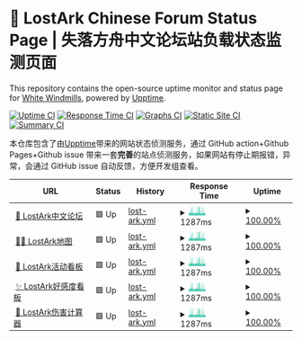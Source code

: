 # 💚 LostArk Chinese Forum Status Page | 失落方舟中文论坛站负载状态监测页面

This repository contains the open-source uptime monitor and status page for [White Windmills](https://lost-ark.top/), powered by [Upptime](https://github.com/upptime/upptime).

[![Uptime CI](https://github.com/white-windmills/lostark-status/workflows/Uptime%20CI/badge.svg)](https://github.com/white-windmills/lostark-status/actions?query=workflow%3A%22Uptime+CI%22)
[![Response Time CI](https://github.com/white-windmills/lostark-status/workflows/Response%20Time%20CI/badge.svg)](https://github.com/white-windmills/lostark-status/actions?query=workflow%3A%22Response+Time+CI%22)
[![Graphs CI](https://github.com/white-windmills/lostark-status/workflows/Graphs%20CI/badge.svg)](https://github.com/white-windmills/lostark-status/actions?query=workflow%3A%22Graphs+CI%22)
[![Static Site CI](https://github.com/white-windmills/lostark-status/workflows/Static%20Site%20CI/badge.svg)](https://github.com/white-windmills/lostark-status/actions?query=workflow%3A%22Static+Site+CI%22)
[![Summary CI](https://github.com/white-windmills/lostark-status/workflows/Summary%20CI/badge.svg)](https://github.com/white-windmills/lostark-status/actions?query=workflow%3A%22Summary+CI%22)

本仓库包含了由[Upptime](https://uptime.js.org)带来的网站状态侦测服务，通过 GitHub action+Github Pages+Github issue 带来一套**完善**的站点侦测服务，如果网站有停止期报错，异常，会通过 GitHub issue 自动反馈，方便开发组查看。

<!--start: status pages-->
<!-- This summary is generated by Upptime (https://github.com/upptime/upptime) -->
<!-- Do not edit this manually, your changes will be overwritten -->
<!-- prettier-ignore -->
| URL | Status | History | Response Time | Uptime |
| --- | ------ | ------- | ------------- | ------ |
| <img alt="" src="https://cdn.jsdelivr.net/gh/white-windmills/lostark-forum@master/img/lostarkFavicon/lostarkFav.png" height="13"> [👶 LostArk中文论坛](https://www.google.com) | 🟩 Up | [lost-ark.yml](https://github.com/white-windmills/lostark-status/commits/HEAD/history/lost-ark.yml) | <details><summary><img alt="Response time graph" src="./graphs/lost-ark/response-time-week.png" height="20"> 1287ms</summary><br><a href="https://status.lost-ark.top/history/lost-ark"><img alt="Response time 1114" src="https://img.shields.io/endpoint?url=https%3A%2F%2Fraw.githubusercontent.com%2Fwhite-windmills%2Flostark-status%2FHEAD%2Fapi%2Flost-ark%2Fresponse-time.json"></a><br><a href="https://status.lost-ark.top/history/lost-ark"><img alt="24-hour response time 1130" src="https://img.shields.io/endpoint?url=https%3A%2F%2Fraw.githubusercontent.com%2Fwhite-windmills%2Flostark-status%2FHEAD%2Fapi%2Flost-ark%2Fresponse-time-day.json"></a><br><a href="https://status.lost-ark.top/history/lost-ark"><img alt="7-day response time 1287" src="https://img.shields.io/endpoint?url=https%3A%2F%2Fraw.githubusercontent.com%2Fwhite-windmills%2Flostark-status%2FHEAD%2Fapi%2Flost-ark%2Fresponse-time-week.json"></a><br><a href="https://status.lost-ark.top/history/lost-ark"><img alt="30-day response time 1129" src="https://img.shields.io/endpoint?url=https%3A%2F%2Fraw.githubusercontent.com%2Fwhite-windmills%2Flostark-status%2FHEAD%2Fapi%2Flost-ark%2Fresponse-time-month.json"></a><br><a href="https://status.lost-ark.top/history/lost-ark"><img alt="1-year response time 1114" src="https://img.shields.io/endpoint?url=https%3A%2F%2Fraw.githubusercontent.com%2Fwhite-windmills%2Flostark-status%2FHEAD%2Fapi%2Flost-ark%2Fresponse-time-year.json"></a></details> | <details><summary><a href="https://status.lost-ark.top/history/lost-ark">100.00%</a></summary><a href="https://status.lost-ark.top/history/lost-ark"><img alt="All-time uptime 99.88%" src="https://img.shields.io/endpoint?url=https%3A%2F%2Fraw.githubusercontent.com%2Fwhite-windmills%2Flostark-status%2FHEAD%2Fapi%2Flost-ark%2Fuptime.json"></a><br><a href="https://status.lost-ark.top/history/lost-ark"><img alt="24-hour uptime 100.00%" src="https://img.shields.io/endpoint?url=https%3A%2F%2Fraw.githubusercontent.com%2Fwhite-windmills%2Flostark-status%2FHEAD%2Fapi%2Flost-ark%2Fuptime-day.json"></a><br><a href="https://status.lost-ark.top/history/lost-ark"><img alt="7-day uptime 100.00%" src="https://img.shields.io/endpoint?url=https%3A%2F%2Fraw.githubusercontent.com%2Fwhite-windmills%2Flostark-status%2FHEAD%2Fapi%2Flost-ark%2Fuptime-week.json"></a><br><a href="https://status.lost-ark.top/history/lost-ark"><img alt="30-day uptime 100.00%" src="https://img.shields.io/endpoint?url=https%3A%2F%2Fraw.githubusercontent.com%2Fwhite-windmills%2Flostark-status%2FHEAD%2Fapi%2Flost-ark%2Fuptime-month.json"></a><br><a href="https://status.lost-ark.top/history/lost-ark"><img alt="1-year uptime 99.88%" src="https://img.shields.io/endpoint?url=https%3A%2F%2Fraw.githubusercontent.com%2Fwhite-windmills%2Flostark-status%2FHEAD%2Fapi%2Flost-ark%2Fuptime-year.json"></a></details>
| <img alt="" src="https://cdn.jsdelivr.net/gh/white-windmills/lostark-forum@master/img/lostarkFavicon/lostarkFav.png" height="13"> [🚵‍♂️ LostArk地图](https://lost-ark.top/map/) | 🟩 Up | [lost-ark.yml](https://github.com/white-windmills/lostark-status/commits/HEAD/history/lost-ark.yml) | <details><summary><img alt="Response time graph" src="./graphs/lost-ark/response-time-week.png" height="20"> 1287ms</summary><br><a href="https://status.lost-ark.top/history/lost-ark"><img alt="Response time 1114" src="https://img.shields.io/endpoint?url=https%3A%2F%2Fraw.githubusercontent.com%2Fwhite-windmills%2Flostark-status%2FHEAD%2Fapi%2Flost-ark%2Fresponse-time.json"></a><br><a href="https://status.lost-ark.top/history/lost-ark"><img alt="24-hour response time 1130" src="https://img.shields.io/endpoint?url=https%3A%2F%2Fraw.githubusercontent.com%2Fwhite-windmills%2Flostark-status%2FHEAD%2Fapi%2Flost-ark%2Fresponse-time-day.json"></a><br><a href="https://status.lost-ark.top/history/lost-ark"><img alt="7-day response time 1287" src="https://img.shields.io/endpoint?url=https%3A%2F%2Fraw.githubusercontent.com%2Fwhite-windmills%2Flostark-status%2FHEAD%2Fapi%2Flost-ark%2Fresponse-time-week.json"></a><br><a href="https://status.lost-ark.top/history/lost-ark"><img alt="30-day response time 1129" src="https://img.shields.io/endpoint?url=https%3A%2F%2Fraw.githubusercontent.com%2Fwhite-windmills%2Flostark-status%2FHEAD%2Fapi%2Flost-ark%2Fresponse-time-month.json"></a><br><a href="https://status.lost-ark.top/history/lost-ark"><img alt="1-year response time 1114" src="https://img.shields.io/endpoint?url=https%3A%2F%2Fraw.githubusercontent.com%2Fwhite-windmills%2Flostark-status%2FHEAD%2Fapi%2Flost-ark%2Fresponse-time-year.json"></a></details> | <details><summary><a href="https://status.lost-ark.top/history/lost-ark">100.00%</a></summary><a href="https://status.lost-ark.top/history/lost-ark"><img alt="All-time uptime 99.88%" src="https://img.shields.io/endpoint?url=https%3A%2F%2Fraw.githubusercontent.com%2Fwhite-windmills%2Flostark-status%2FHEAD%2Fapi%2Flost-ark%2Fuptime.json"></a><br><a href="https://status.lost-ark.top/history/lost-ark"><img alt="24-hour uptime 100.00%" src="https://img.shields.io/endpoint?url=https%3A%2F%2Fraw.githubusercontent.com%2Fwhite-windmills%2Flostark-status%2FHEAD%2Fapi%2Flost-ark%2Fuptime-day.json"></a><br><a href="https://status.lost-ark.top/history/lost-ark"><img alt="7-day uptime 100.00%" src="https://img.shields.io/endpoint?url=https%3A%2F%2Fraw.githubusercontent.com%2Fwhite-windmills%2Flostark-status%2FHEAD%2Fapi%2Flost-ark%2Fuptime-week.json"></a><br><a href="https://status.lost-ark.top/history/lost-ark"><img alt="30-day uptime 100.00%" src="https://img.shields.io/endpoint?url=https%3A%2F%2Fraw.githubusercontent.com%2Fwhite-windmills%2Flostark-status%2FHEAD%2Fapi%2Flost-ark%2Fuptime-month.json"></a><br><a href="https://status.lost-ark.top/history/lost-ark"><img alt="1-year uptime 99.88%" src="https://img.shields.io/endpoint?url=https%3A%2F%2Fraw.githubusercontent.com%2Fwhite-windmills%2Flostark-status%2FHEAD%2Fapi%2Flost-ark%2Fuptime-year.json"></a></details>
| <img alt="" src="https://cdn.jsdelivr.net/gh/white-windmills/lostark-forum@master/img/lostarkFavicon/lostarkFav.png" height="13"> [🎎 LostArk活动看板](https://timer.lost-ark.top/zh/alarms) | 🟩 Up | [lost-ark.yml](https://github.com/white-windmills/lostark-status/commits/HEAD/history/lost-ark.yml) | <details><summary><img alt="Response time graph" src="./graphs/lost-ark/response-time-week.png" height="20"> 1287ms</summary><br><a href="https://status.lost-ark.top/history/lost-ark"><img alt="Response time 1114" src="https://img.shields.io/endpoint?url=https%3A%2F%2Fraw.githubusercontent.com%2Fwhite-windmills%2Flostark-status%2FHEAD%2Fapi%2Flost-ark%2Fresponse-time.json"></a><br><a href="https://status.lost-ark.top/history/lost-ark"><img alt="24-hour response time 1130" src="https://img.shields.io/endpoint?url=https%3A%2F%2Fraw.githubusercontent.com%2Fwhite-windmills%2Flostark-status%2FHEAD%2Fapi%2Flost-ark%2Fresponse-time-day.json"></a><br><a href="https://status.lost-ark.top/history/lost-ark"><img alt="7-day response time 1287" src="https://img.shields.io/endpoint?url=https%3A%2F%2Fraw.githubusercontent.com%2Fwhite-windmills%2Flostark-status%2FHEAD%2Fapi%2Flost-ark%2Fresponse-time-week.json"></a><br><a href="https://status.lost-ark.top/history/lost-ark"><img alt="30-day response time 1129" src="https://img.shields.io/endpoint?url=https%3A%2F%2Fraw.githubusercontent.com%2Fwhite-windmills%2Flostark-status%2FHEAD%2Fapi%2Flost-ark%2Fresponse-time-month.json"></a><br><a href="https://status.lost-ark.top/history/lost-ark"><img alt="1-year response time 1114" src="https://img.shields.io/endpoint?url=https%3A%2F%2Fraw.githubusercontent.com%2Fwhite-windmills%2Flostark-status%2FHEAD%2Fapi%2Flost-ark%2Fresponse-time-year.json"></a></details> | <details><summary><a href="https://status.lost-ark.top/history/lost-ark">100.00%</a></summary><a href="https://status.lost-ark.top/history/lost-ark"><img alt="All-time uptime 99.88%" src="https://img.shields.io/endpoint?url=https%3A%2F%2Fraw.githubusercontent.com%2Fwhite-windmills%2Flostark-status%2FHEAD%2Fapi%2Flost-ark%2Fuptime.json"></a><br><a href="https://status.lost-ark.top/history/lost-ark"><img alt="24-hour uptime 100.00%" src="https://img.shields.io/endpoint?url=https%3A%2F%2Fraw.githubusercontent.com%2Fwhite-windmills%2Flostark-status%2FHEAD%2Fapi%2Flost-ark%2Fuptime-day.json"></a><br><a href="https://status.lost-ark.top/history/lost-ark"><img alt="7-day uptime 100.00%" src="https://img.shields.io/endpoint?url=https%3A%2F%2Fraw.githubusercontent.com%2Fwhite-windmills%2Flostark-status%2FHEAD%2Fapi%2Flost-ark%2Fuptime-week.json"></a><br><a href="https://status.lost-ark.top/history/lost-ark"><img alt="30-day uptime 100.00%" src="https://img.shields.io/endpoint?url=https%3A%2F%2Fraw.githubusercontent.com%2Fwhite-windmills%2Flostark-status%2FHEAD%2Fapi%2Flost-ark%2Fuptime-month.json"></a><br><a href="https://status.lost-ark.top/history/lost-ark"><img alt="1-year uptime 99.88%" src="https://img.shields.io/endpoint?url=https%3A%2F%2Fraw.githubusercontent.com%2Fwhite-windmills%2Flostark-status%2FHEAD%2Fapi%2Flost-ark%2Fuptime-year.json"></a></details>
| <img alt="" src="https://cdn.jsdelivr.net/gh/white-windmills/lostark-forum@master/img/lostarkFavicon/lostarkFav.png" height="13"> [✨ LostArk好感度看板](https://lost-ark.top/affinity/) | 🟩 Up | [lost-ark.yml](https://github.com/white-windmills/lostark-status/commits/HEAD/history/lost-ark.yml) | <details><summary><img alt="Response time graph" src="./graphs/lost-ark/response-time-week.png" height="20"> 1287ms</summary><br><a href="https://status.lost-ark.top/history/lost-ark"><img alt="Response time 1114" src="https://img.shields.io/endpoint?url=https%3A%2F%2Fraw.githubusercontent.com%2Fwhite-windmills%2Flostark-status%2FHEAD%2Fapi%2Flost-ark%2Fresponse-time.json"></a><br><a href="https://status.lost-ark.top/history/lost-ark"><img alt="24-hour response time 1130" src="https://img.shields.io/endpoint?url=https%3A%2F%2Fraw.githubusercontent.com%2Fwhite-windmills%2Flostark-status%2FHEAD%2Fapi%2Flost-ark%2Fresponse-time-day.json"></a><br><a href="https://status.lost-ark.top/history/lost-ark"><img alt="7-day response time 1287" src="https://img.shields.io/endpoint?url=https%3A%2F%2Fraw.githubusercontent.com%2Fwhite-windmills%2Flostark-status%2FHEAD%2Fapi%2Flost-ark%2Fresponse-time-week.json"></a><br><a href="https://status.lost-ark.top/history/lost-ark"><img alt="30-day response time 1129" src="https://img.shields.io/endpoint?url=https%3A%2F%2Fraw.githubusercontent.com%2Fwhite-windmills%2Flostark-status%2FHEAD%2Fapi%2Flost-ark%2Fresponse-time-month.json"></a><br><a href="https://status.lost-ark.top/history/lost-ark"><img alt="1-year response time 1114" src="https://img.shields.io/endpoint?url=https%3A%2F%2Fraw.githubusercontent.com%2Fwhite-windmills%2Flostark-status%2FHEAD%2Fapi%2Flost-ark%2Fresponse-time-year.json"></a></details> | <details><summary><a href="https://status.lost-ark.top/history/lost-ark">100.00%</a></summary><a href="https://status.lost-ark.top/history/lost-ark"><img alt="All-time uptime 99.88%" src="https://img.shields.io/endpoint?url=https%3A%2F%2Fraw.githubusercontent.com%2Fwhite-windmills%2Flostark-status%2FHEAD%2Fapi%2Flost-ark%2Fuptime.json"></a><br><a href="https://status.lost-ark.top/history/lost-ark"><img alt="24-hour uptime 100.00%" src="https://img.shields.io/endpoint?url=https%3A%2F%2Fraw.githubusercontent.com%2Fwhite-windmills%2Flostark-status%2FHEAD%2Fapi%2Flost-ark%2Fuptime-day.json"></a><br><a href="https://status.lost-ark.top/history/lost-ark"><img alt="7-day uptime 100.00%" src="https://img.shields.io/endpoint?url=https%3A%2F%2Fraw.githubusercontent.com%2Fwhite-windmills%2Flostark-status%2FHEAD%2Fapi%2Flost-ark%2Fuptime-week.json"></a><br><a href="https://status.lost-ark.top/history/lost-ark"><img alt="30-day uptime 100.00%" src="https://img.shields.io/endpoint?url=https%3A%2F%2Fraw.githubusercontent.com%2Fwhite-windmills%2Flostark-status%2FHEAD%2Fapi%2Flost-ark%2Fuptime-month.json"></a><br><a href="https://status.lost-ark.top/history/lost-ark"><img alt="1-year uptime 99.88%" src="https://img.shields.io/endpoint?url=https%3A%2F%2Fraw.githubusercontent.com%2Fwhite-windmills%2Flostark-status%2FHEAD%2Fapi%2Flost-ark%2Fuptime-year.json"></a></details>
| <img alt="" src="https://cdn.jsdelivr.net/gh/white-windmills/lostark-forum@master/img/lostarkFavicon/lostarkFav.png" height="13"> [🥽 LostArk伤害计算器](http://upgrade.lost-ark.top/) | 🟩 Up | [lost-ark.yml](https://github.com/white-windmills/lostark-status/commits/HEAD/history/lost-ark.yml) | <details><summary><img alt="Response time graph" src="./graphs/lost-ark/response-time-week.png" height="20"> 1287ms</summary><br><a href="https://status.lost-ark.top/history/lost-ark"><img alt="Response time 1114" src="https://img.shields.io/endpoint?url=https%3A%2F%2Fraw.githubusercontent.com%2Fwhite-windmills%2Flostark-status%2FHEAD%2Fapi%2Flost-ark%2Fresponse-time.json"></a><br><a href="https://status.lost-ark.top/history/lost-ark"><img alt="24-hour response time 1130" src="https://img.shields.io/endpoint?url=https%3A%2F%2Fraw.githubusercontent.com%2Fwhite-windmills%2Flostark-status%2FHEAD%2Fapi%2Flost-ark%2Fresponse-time-day.json"></a><br><a href="https://status.lost-ark.top/history/lost-ark"><img alt="7-day response time 1287" src="https://img.shields.io/endpoint?url=https%3A%2F%2Fraw.githubusercontent.com%2Fwhite-windmills%2Flostark-status%2FHEAD%2Fapi%2Flost-ark%2Fresponse-time-week.json"></a><br><a href="https://status.lost-ark.top/history/lost-ark"><img alt="30-day response time 1129" src="https://img.shields.io/endpoint?url=https%3A%2F%2Fraw.githubusercontent.com%2Fwhite-windmills%2Flostark-status%2FHEAD%2Fapi%2Flost-ark%2Fresponse-time-month.json"></a><br><a href="https://status.lost-ark.top/history/lost-ark"><img alt="1-year response time 1114" src="https://img.shields.io/endpoint?url=https%3A%2F%2Fraw.githubusercontent.com%2Fwhite-windmills%2Flostark-status%2FHEAD%2Fapi%2Flost-ark%2Fresponse-time-year.json"></a></details> | <details><summary><a href="https://status.lost-ark.top/history/lost-ark">100.00%</a></summary><a href="https://status.lost-ark.top/history/lost-ark"><img alt="All-time uptime 99.88%" src="https://img.shields.io/endpoint?url=https%3A%2F%2Fraw.githubusercontent.com%2Fwhite-windmills%2Flostark-status%2FHEAD%2Fapi%2Flost-ark%2Fuptime.json"></a><br><a href="https://status.lost-ark.top/history/lost-ark"><img alt="24-hour uptime 100.00%" src="https://img.shields.io/endpoint?url=https%3A%2F%2Fraw.githubusercontent.com%2Fwhite-windmills%2Flostark-status%2FHEAD%2Fapi%2Flost-ark%2Fuptime-day.json"></a><br><a href="https://status.lost-ark.top/history/lost-ark"><img alt="7-day uptime 100.00%" src="https://img.shields.io/endpoint?url=https%3A%2F%2Fraw.githubusercontent.com%2Fwhite-windmills%2Flostark-status%2FHEAD%2Fapi%2Flost-ark%2Fuptime-week.json"></a><br><a href="https://status.lost-ark.top/history/lost-ark"><img alt="30-day uptime 100.00%" src="https://img.shields.io/endpoint?url=https%3A%2F%2Fraw.githubusercontent.com%2Fwhite-windmills%2Flostark-status%2FHEAD%2Fapi%2Flost-ark%2Fuptime-month.json"></a><br><a href="https://status.lost-ark.top/history/lost-ark"><img alt="1-year uptime 99.88%" src="https://img.shields.io/endpoint?url=https%3A%2F%2Fraw.githubusercontent.com%2Fwhite-windmills%2Flostark-status%2FHEAD%2Fapi%2Flost-ark%2Fuptime-year.json"></a></details>

<!--end: status pages-->
